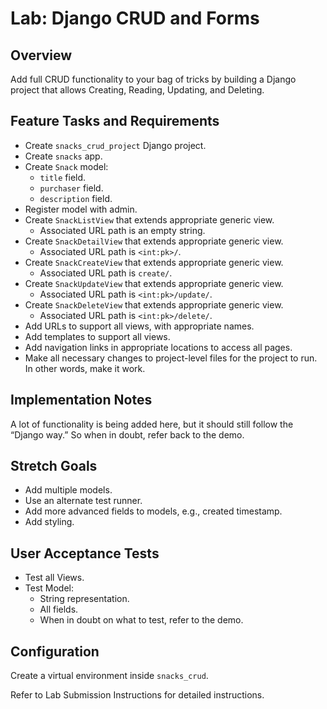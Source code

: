 # Lab: Django CRUD and Forms

## Overview

Add full CRUD functionality to your bag of tricks by building a Django project that allows Creating, Reading, Updating, and Deleting.

## Feature Tasks and Requirements

- Create `snacks_crud_project` Django project.
- Create `snacks` app.
- Create `Snack` model:
  - `title` field.
  - `purchaser` field.
  - `description` field.
- Register model with admin.
- Create `SnackListView` that extends appropriate generic view.
  - Associated URL path is an empty string.
- Create `SnackDetailView` that extends appropriate generic view.
  - Associated URL path is `<int:pk>/`.
- Create `SnackCreateView` that extends appropriate generic view.
  - Associated URL path is `create/`.
- Create `SnackUpdateView` that extends appropriate generic view.
  - Associated URL path is `<int:pk>/update/`.
- Create `SnackDeleteView` that extends appropriate generic view.
  - Associated URL path is `<int:pk>/delete/`.
- Add URLs to support all views, with appropriate names.
- Add templates to support all views.
- Add navigation links in appropriate locations to access all pages.
- Make all necessary changes to project-level files for the project to run. In other words, make it work.

## Implementation Notes

A lot of functionality is being added here, but it should still follow the “Django way.” So when in doubt, refer back to the demo.

## Stretch Goals

- Add multiple models.
- Use an alternate test runner.
- Add more advanced fields to models, e.g., created timestamp.
- Add styling.

## User Acceptance Tests

- Test all Views.
- Test Model:
  - String representation.
  - All fields.
  - When in doubt on what to test, refer to the demo.

## Configuration

Create a virtual environment inside `snacks_crud`.

Refer to Lab Submission Instructions for detailed instructions.


